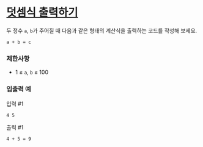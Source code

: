 
  <h1><a href="https://school.programmers.co.kr/learn/courses/30/lessons/181947">덧셈식 출력하기</a></h1><p>두 정수 <code>a</code>, <code>b</code>가 주어질 때 다음과 같은 형태의 계산식을 출력하는 코드를 작성해 보세요.</p>
<div class="highlight"><pre class="codehilite"><code>a + b = c
</code></pre></div>


<h3>제한사항</h3>

<ul>
<li>1 ≤ <code>a</code>, <code>b</code> ≤ 100</li>
</ul>



<h3>입출력 예</h3>

<p>입력 #1</p>
<div class="highlight"><pre class="codehilite"><code>4 5
</code></pre></div>
<p>출력 #1</p>
<div class="highlight"><pre class="codehilite"><code>4 + 5 = 9
</code></pre></div>
  